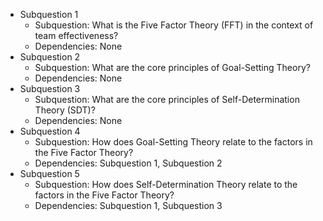 * Subquestion 1
  * Subquestion: What is the Five Factor Theory (FFT) in the context of team effectiveness?
  * Dependencies: None
* Subquestion 2
  * Subquestion: What are the core principles of Goal-Setting Theory?
  * Dependencies: None
* Subquestion 3
  * Subquestion: What are the core principles of Self-Determination Theory (SDT)?
  * Dependencies: None
* Subquestion 4
  * Subquestion: How does Goal-Setting Theory relate to the factors in the Five Factor Theory?
  * Dependencies: Subquestion 1, Subquestion 2
* Subquestion 5
  * Subquestion: How does Self-Determination Theory relate to the factors in the Five Factor Theory?
  * Dependencies: Subquestion 1, Subquestion 3
